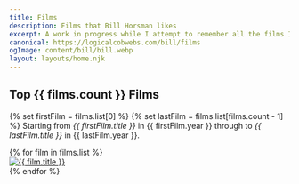 ```yaml
---
title: Films
description: Films that Bill Horsman likes
excerpt: A work in progress while I attempt to remember all the films I like
canonical: https://logicalcobwebs.com/bill/films
ogImage: content/bill/bill.webp
layout: layouts/home.njk
---
```


## Top {{ films.count }} Films

{% set firstFilm = films.list[0] %}
{% set lastFilm = films.list[films.count - 1] %}
Starting from <em>{{ firstFilm.title }}</em> in {{ firstFilm.year }} through to <em>{{ lastFilm.title }}</em> in {{ lastFilm.year }}.

<div class="film-list">
{% for film in films.list %}
<div><a href="{{ film.slug }}"><img src="{{ film.poster }}" alt="{{ film.title }}"></a></div>
{% endfor %}
</div>
